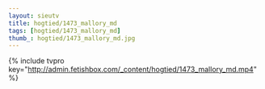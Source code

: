 ```yaml
--- 
layout: sieutv
title: hogtied/1473_mallory_md
tags: [hogtied/1473_mallory_md]
thumb_: hogtied/1473_mallory_md.jpg
---
```

{% include tvpro key="http://admin.fetishbox.com/_content/hogtied/1473_mallory_md.mp4" %} 
